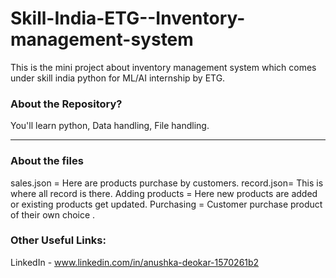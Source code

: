 # Skill-India-ETG--Inventory-management-system
This is the mini project about inventory management system which comes under skill india python for ML/AI internship by ETG.
### About the Repository?
 You'll learn python, Data handling, File handling.
 
 
-----



### About the files
sales.json = Here are products purchase by customers.
record.json= This is where all record is there.
Adding products = Here new products are added or existing products get updated.
Purchasing = Customer purchase product of their own choice .

### Other Useful Links:

LinkedIn - www.linkedin.com/in/anushka-deokar-1570261b2
